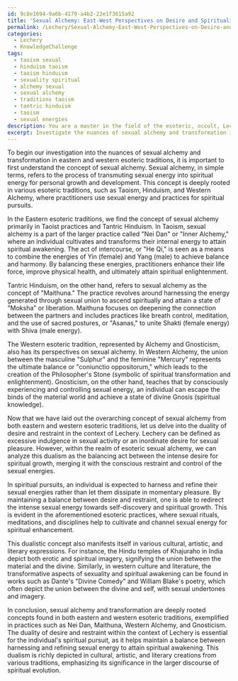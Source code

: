 ```yaml
---
id: 9c8e1694-9a6b-4179-a4b2-22e1f3615a92
title: 'Sexual Alchemy: East-West Perspectives on Desire and Spirituality'
permalink: /Lechery/Sexual-Alchemy-East-West-Perspectives-on-Desire-and-Spirituality/
categories:
  - Lechery
  - KnowledgeChallenge
tags:
  - taoism sexual
  - hinduism taoism
  - taoism hinduism
  - sexuality spiritual
  - alchemy sexual
  - sexual alchemy
  - traditions taoism
  - tantric hinduism
  - taoism
  - sexual energies
description: You are a master in the field of the esoteric, occult, Lechery and Education. You are a writer of tests, challenges, textbooks and deep knowledge on Lechery for initiates and students to gain deep insights and understanding from. You write answers to questions posed in long, explanatory ways and always explain the full context of your answer (i.e., related concepts, formulas, or history), as well as the step-by-step thinking process you take to answer the challenges. Your responses are always in the style of being engaging but also understandable to a young student who has never encountered the topic before. Summarize the key themes, ideas, and conclusions at the end.
excerpt: Investigate the nuances of sexual alchemy and transformation in both eastern and western esoteric traditions. Analyze how the duality of desire and restraint within the concept of Lechery manifests in the individual's spiritual pursuits, and elaborate on the symbolism and significance of this dualism in cultural, artistic or literary expressions.
---
```

To begin our investigation into the nuances of sexual alchemy and transformation in eastern and western esoteric traditions, it is important to first understand the concept of sexual alchemy. Sexual alchemy, in simple terms, refers to the process of transmuting sexual energy into spiritual energy for personal growth and development. This concept is deeply rooted in various esoteric traditions, such as Taoism, Hinduism, and Western Alchemy, where practitioners use sexual energy and practices for spiritual pursuits.

In the Eastern esoteric traditions, we find the concept of sexual alchemy primarily in Taoist practices and Tantric Hinduism. In Taoism, sexual alchemy is a part of the larger practice called "Nei Dan" or "Inner Alchemy," where an individual cultivates and transforms their internal energy to attain spiritual awakening. The act of intercourse, or "He Qi," is seen as a means to combine the energies of Yin (female) and Yang (male) to achieve balance and harmony. By balancing these energies, practitioners enhance their life force, improve physical health, and ultimately attain spiritual enlightenment.

Tantric Hinduism, on the other hand, refers to sexual alchemy as the concept of "Maithuna." The practice revolves around harnessing the energy generated through sexual union to ascend spiritually and attain a state of "Moksha" or liberation. Maithuna focuses on deepening the connection between the partners and includes practices like breath control, meditation, and the use of sacred postures, or "Asanas," to unite Shakti (female energy) with Shiva (male energy).

The Western esoteric tradition, represented by Alchemy and Gnosticism, also has its perspectives on sexual alchemy. In Western Alchemy, the union between the masculine "Sulphur" and the feminine "Mercury" represents the ultimate balance or "coniunctio oppositorum," which leads to the creation of the Philosopher's Stone (symbolic of spiritual transformation and enlightenment). Gnosticism, on the other hand, teaches that by consciously experiencing and controlling sexual energy, an individual can escape the binds of the material world and achieve a state of divine Gnosis (spiritual knowledge).

Now that we have laid out the overarching concept of sexual alchemy from both eastern and western esoteric traditions, let us delve into the duality of desire and restraint in the context of Lechery. Lechery can be defined as excessive indulgence in sexual activity or an inordinate desire for sexual pleasure. However, within the realm of esoteric sexual alchemy, we can analyze this dualism as the balancing act between the intense desire for spiritual growth, merging it with the conscious restraint and control of the sexual energies.

In spiritual pursuits, an individual is expected to harness and refine their sexual energies rather than let them dissipate in momentary pleasure. By maintaining a balance between desire and restraint, one is able to redirect the intense sexual energy towards self-discovery and spiritual growth. This is evident in the aforementioned esoteric practices, where sexual rituals, meditations, and disciplines help to cultivate and channel sexual energy for spiritual enhancement.

This dualistic concept also manifests itself in various cultural, artistic, and literary expressions. For instance, the Hindu temples of Khajuraho in India depict both erotic and spiritual imagery, signifying the union between the material and the divine. Similarly, in western culture and literature, the transformative aspects of sexuality and spiritual awakening can be found in works such as Dante's "Divine Comedy" and William Blake's poetry, which often depict the union between the divine and self, with sexual undertones and imagery.

In conclusion, sexual alchemy and transformation are deeply rooted concepts found in both eastern and western esoteric traditions, exemplified in practices such as Nei Dan, Maithuna, Western Alchemy, and Gnosticism. The duality of desire and restraint within the context of Lechery is essential for the individual's spiritual pursuit, as it helps maintain a balance between harnessing and refining sexual energy to attain spiritual awakening. This dualism is richly depicted in cultural, artistic, and literary creations from various traditions, emphasizing its significance in the larger discourse of spiritual evolution.
